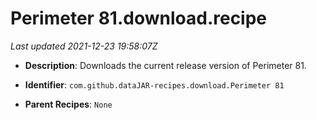 # Perimeter 81.download.recipe

_Last updated 2021-12-23 19:58:07Z_

- **Description**: Downloads the current release version of Perimeter 81.

- **Identifier**: `com.github.dataJAR-recipes.download.Perimeter 81`

- **Parent Recipes**: `None`